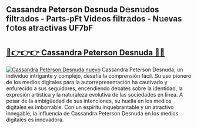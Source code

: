 ## Cassandra Peterson Desnuda D𝚎sn𝚞dos filtr𝚊dos - Parts-pFt Vid𝚎os filtr𝚊dos - N𝚞evas f𝚘tos atr𝚊ctivas UF7bF

# <h2><a href="http://mbbjfe.tromn.icu/?c=Cassandra+Peterson+Desnuda">🔗👉👉👉 Cassandra Peterson Desnuda 🔗🔗</a></h2>

[![Cassandra Peterson Desnuda nuevo](https://i.imgur.com/pEAQMta.gif)](http://mbbjfe.tromn.icu/?c=Cassandra+Peterson+Desnuda)
Cassandra Peterson Desnuda, un individuo intrigante y complejo, desafía la comprensión fácil. Su uso pionero de los medios digitales para la autorrepresentación ha cautivado y enfurecido a sus seguidores, encendiendo debates sobre la identidad, la expresión artística y la naturaleza evolutiva de las sociedades en línea. A pesar de la ambigüedad de sus intenciones, su huella en los medios digitales es imborrable. Con un espíritu inquebrantable y un atractivo innegable, la influencia de Cassandra Peterson Desnuda en los medios digitales es innovadora.
